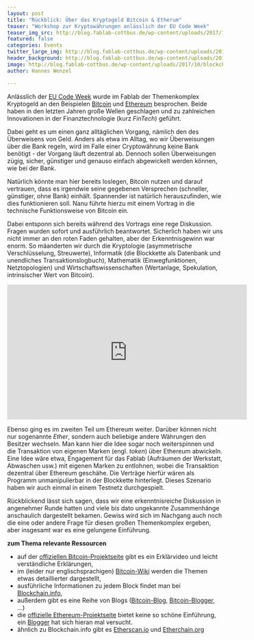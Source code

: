 ```yaml
---
layout: post
title: "Rückblick: Über das Kryptogeld Bitcoin & Etherum"
teaser: "Workshop zur Kryptowährungen anlässlich der EU Code Week"
teaser_img_src: http://blog.fablab-cottbus.de/wp-content/uploads/2017/10/blockchain_workshop.jpg
featured: false
categories: Events
twitter_large_img: http://blog.fablab-cottbus.de/wp-content/uploads/2017/10/blockchain_workshop.jpg
header_background: http://blog.fablab-cottbus.de/wp-content/uploads/2017/10/blockchain_workshop.jpg
image: http://blog.fablab-cottbus.de/wp-content/uploads/2017/10/blockchain_workshop.jpg
author: Hannes Wenzel

---
```

Anlässlich der <a href="http://codeweek.eu/">EU Code Week</a> wurde im Fablab der Themenkomplex Kryptogeld an den Beispielen <a href="https://bitcoin.org/de/" target="_blank" rel="noopener">Bitcoin</a> und <a href="https://ethereum.org" target="_blank" rel="noopener">Ethereum</a> besprochen. Beide haben in den letzten Jahren große Wellen geschlagen und zu zahlreichen Innovationen in der Finanztechnologie (kurz <em>FinTech</em>) geführt.

Dabei geht es um einen ganz alltäglichen Vorgang, nämlich den des Überweisens von Geld. Anders als etwa im Alltag, wo wir Überweisungen über die Bank regeln, wird im Falle einer Cryptowährung keine Bank benötigt - der Vorgang läuft dezentral ab. Dennoch sollen Überweisungen zügig, sicher, günstiger und genauso einfach abgewickelt werden können, wie bei der Bank.

Natürlich könnte man hier bereits loslegen, Bitcoin nutzen und darauf vertrauen, dass es irgendwie seine gegebenen Versprechen (schneller, günstiger, ohne Bank) einhält. Spannender ist natürlich herauszufinden, wie dies funktionieren soll. Nanu führte hierzu mit einem Vortrag in die technische Funktionsweise von Bitcoin ein.

Dabei entsponn sich bereits während des Vortrags eine rege Diskussion. Fragen wurden sofort und ausführlich beantwortet. Sicherlich haben wir uns nicht immer an den roten Faden gehalten, aber der Erkenntnisgewinn war enorm. So mäanderten wir durch die Kryptologie (asymmetrische Verschlüsselung, Streuwerte), Informatik (die Blockkette als Datenbank und unendliches Transaktionslogbuch), Mathematik (Einwegfunktionen, Netztopologien) und Wirtschaftswissenschaften (Wertanlage, Spekulation, intrinsischer Wert von Bitcoin).

<div class="video"><iframe width="560" height="315" src="https://www.youtube-nocookie.com/embed/Gc2en3nHxA4?rel=0" frameborder="0" allowfullscreen></iframe></div>

Ebenso ging es im zweiten Teil um Ethereum weiter. Darüber können nicht nur sogenannte <em>Ether</em>, sondern auch beliebige andere Währungen den Besitzer wechseln. Man kann hier die Idee sogar noch weiterspinnen und die Transaktion von eigenen Marken (engl. <em>token</em>) über Ethereum abwickeln. Eine Idee wäre etwa, Engagement für das Fablab (Aufräumen der Werkstatt, Abwaschen usw.) mit eigenen Marken zu entlohnen, wobei die Transaktion dezentral über Ethereum geschähe. Die Verträge hierfür wären als Programm unmanipulierbar in der Blockkette hinterlegt. Dieses Szenario haben wir auch einmal in einem Testnetz durchgespielt.

Rückblickend lässt sich sagen, dass wir eine erkenntnisreiche Diskussion in angenehmer Runde hatten und viele bis dato ungekannte Zusammenhänge anschaulich dargestellt bekamen. Gewiss wird sich im Nachgang auch noch die eine oder andere Frage für diesen großen Themenkomplex ergeben, aber insgesamt war es eine gelungene Einführung.

<strong>zum Thema relevante Ressourcen</strong>
<ul>
 	<li>auf der <a href="https://bitcoin.org/de/" target="_blank" rel="noopener">offiziellen Bitcoin-Projektseite</a> gibt es ein Erklärvideo und leicht verständliche Erklärungen,</li>
 	<li>im (leider nur englischsprachigen) <a href="https://en.bitcoin.it/wiki/Main_Page" target="_blank" rel="noopener">Bitcoin-Wiki</a> werden die Themen etwas detaillierter dargestellt,</li>
 	<li>ausführliche Informationen zu jedem Block findet man bei <a href="https://blockchain.info/" target="_blank" rel="noopener">Blockchain.info</a>,</li>
 	<li>außerdem gibt es eine Reihe von Blogs (<a href="https://bitcoinblog.de/" target="_blank" rel="noopener">Bitcoin-Blog</a>, <a href="http://bitcoinblogger.de/" target="_blank" rel="noopener">Bitcoin-Blogger</a>, …)</li>
 	<li>die <a href="https://ethereum.org" target="_blank" rel="noopener">offizielle Ethereum-Projektseite</a> bietet keine so schöne Einführung, ein <a href="https://ethblog.de/was-ist-ethereum-eine-einfuehrung/#pll_switcher" target="_blank" rel="noopener">Blogger</a> hat sich hieran mal versucht.</li>
 	<li>ähnlich zu Blockchain.info gibt es <a href="https://etherscan.io" target="_blank" rel="noopener">Etherscan.io</a> und <a href="https://Etherchain.org" target="_blank" rel="noopener">Etherchain.org</a></li>
</ul>